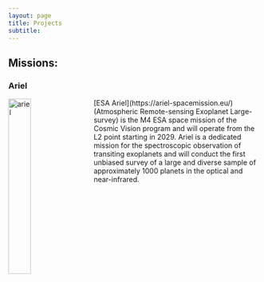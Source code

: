 ```yaml
---
layout: page
title: Projects
subtitle: 
---
```


<!-- # Codes: -->
## Missions:

### Ariel

<img src="https://abocchieri.github.io/assets/img/preview_ariel.jpg" alt="ariel" width="30%" height="30%" style="float:left; padding-right:20px">
[ESA Ariel](https://ariel-spacemission.eu/) (Atmospheric Remote-sensing Exoplanet Large-survey) is the M4 ESA space mission of the Cosmic Vision program and will operate from the L2 point starting in 2029. Ariel is a dedicated mission for the spectroscopic observation of transiting exoplanets and will conduct the first unbiased survey of a large and diverse sample of approximately 1000 planets in the optical and near-infrared.
<br clear="left"/>